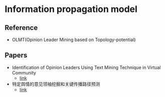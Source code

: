 # Information propagation model
## Reference
- OLMT(Opinion Leader Mining based on Topology-potential)

## Papers
- Identification of Opinion Leaders Using Text Mining Technique in Virtual Community
  - [link](http://ceur-ws.org/Vol-1318/paper1.pdf)
- 特定舆情的意见领袖挖掘和关键传播路径预测
  - [link](http://manu44.magtech.com.cn/Jwk_infotech_wk3/CN/10.11925/infotech.2096-3467.2020.1027)